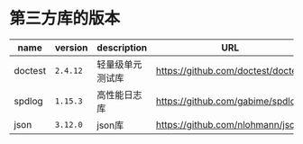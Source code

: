 # 第三方库的版本

|    name   |  version |  description  |              URL                   |
|-----------|----------|---------------|------------------------------------|
|  doctest  | `2.4.12` | 轻量级单元测试库 | https://github.com/doctest/doctest |
|  spdlog   | `1.15.3` |   高性能日志库  |  https://github.com/gabime/spdlog  |
|    json   | `3.12.0` |     json库     | https://github.com/nlohmann/json  |
